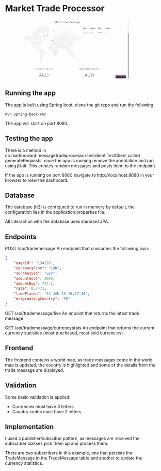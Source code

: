 Market Trade Processor
======================

![Preview of Market Trade Processor](https://raw.githubusercontent.com/bark4mark/market-trade-processor/master/dashboard.gif)

Running the app
---------------
The app is built using Spring boot, clone the git repo and run the following:
```
mvn spring-boot-run
```

The app will start on port 8080.

Testing the app
---------------
There is a method in co.markhoward.messagetradeprocessor.testclient.TestClient called
generateRequests, once the app is running remove the annotation and run using
jUnit. This creates random messages and posts them to the endpoint.

If the app is running on port 8080 navigate to http://localhost:8080 in your browser
to view the dashboard.

Database
--------
The database (h2) is configured to run in memory by default, the configuration lies
in the application.properties file.

All interaction with the database uses standard JPA.

Endpoints
---------
POST /api/trademessage
An endpoint that consumes the following json:
```json
{
    "userId": "134256",
    "currencyFrom": "EUR",
    "currencyTo": "GBP",
    "amountSell": 1000,
    "amountBuy": 747.1,
    "rate": 0.7471,
    "timePlaced": "24-JAN-15 10:27:44",
    "originatingCountry": "FR"
}
```

GET /api/trademessage/live
An enpoint that returns the latest trade message

GET /api/trademessage/currencystats
An endpoint that returns the current currency statistics
(most purchased, most sold currencies)

Frontend
--------
The frontend contains a world map, as trade messages come in the world map is
updated, the country is highlighted and some of the details from the trade message
are displayed.

Validation
----------
Some basic validation is applied:
* Currencies must have 3 letters
* Country codes must have 2 letters

Implementation
--------------
I used a publisher/subsciber pattern, as messages are received the subscriber classes
pick them up and process them.

There are two subscribers in this example, one that persists the TradeMessage in
the TradeMessage table and another to update the currency statistics.

